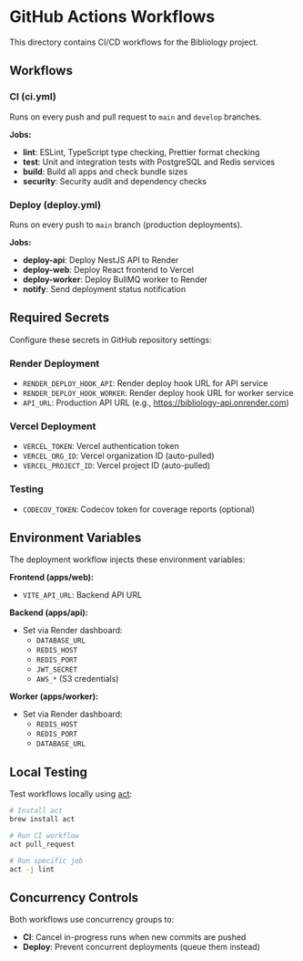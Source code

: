 # GitHub Actions Workflows

This directory contains CI/CD workflows for the Bibliology project.

## Workflows

### CI (ci.yml)

Runs on every push and pull request to `main` and `develop` branches.

**Jobs:**

- **lint**: ESLint, TypeScript type checking, Prettier format checking
- **test**: Unit and integration tests with PostgreSQL and Redis services
- **build**: Build all apps and check bundle sizes
- **security**: Security audit and dependency checks

### Deploy (deploy.yml)

Runs on every push to `main` branch (production deployments).

**Jobs:**

- **deploy-api**: Deploy NestJS API to Render
- **deploy-web**: Deploy React frontend to Vercel
- **deploy-worker**: Deploy BullMQ worker to Render
- **notify**: Send deployment status notification

## Required Secrets

Configure these secrets in GitHub repository settings:

### Render Deployment

- `RENDER_DEPLOY_HOOK_API`: Render deploy hook URL for API service
- `RENDER_DEPLOY_HOOK_WORKER`: Render deploy hook URL for worker service
- `API_URL`: Production API URL (e.g., https://bibliology-api.onrender.com)

### Vercel Deployment

- `VERCEL_TOKEN`: Vercel authentication token
- `VERCEL_ORG_ID`: Vercel organization ID (auto-pulled)
- `VERCEL_PROJECT_ID`: Vercel project ID (auto-pulled)

### Testing

- `CODECOV_TOKEN`: Codecov token for coverage reports (optional)

## Environment Variables

The deployment workflow injects these environment variables:

**Frontend (apps/web):**

- `VITE_API_URL`: Backend API URL

**Backend (apps/api):**

- Set via Render dashboard:
  - `DATABASE_URL`
  - `REDIS_HOST`
  - `REDIS_PORT`
  - `JWT_SECRET`
  - `AWS_*` (S3 credentials)

**Worker (apps/worker):**

- Set via Render dashboard:
  - `REDIS_HOST`
  - `REDIS_PORT`
  - `DATABASE_URL`

## Local Testing

Test workflows locally using [act](https://github.com/nektos/act):

```bash
# Install act
brew install act

# Run CI workflow
act pull_request

# Run specific job
act -j lint
```

## Concurrency Controls

Both workflows use concurrency groups to:

- **CI**: Cancel in-progress runs when new commits are pushed
- **Deploy**: Prevent concurrent deployments (queue them instead)
